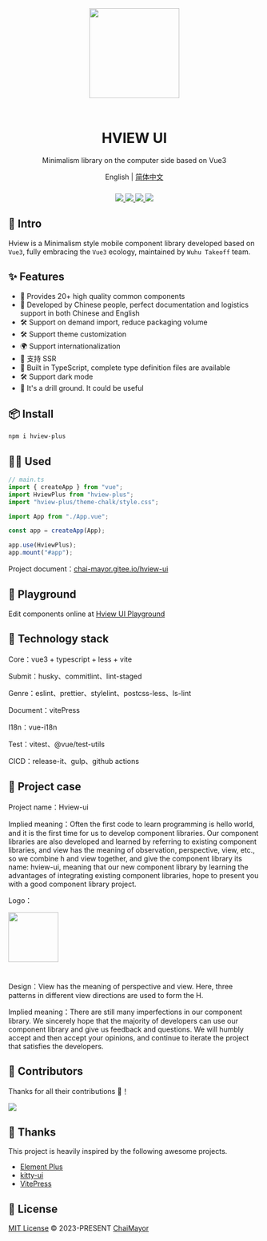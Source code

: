 <div align="center">
  <img width="180px" style="margin-bottom:24px;" src="https://oss.zhishiyu.online/common/w160h160.png">
<h1>HVIEW UI</h1>

<p>Minimalism library on the computer side based on Vue3</p>

<p> English | <a href="https://github.com/ChaiMayor/hview-ui/tree/dev/README-EN.md">
 简体中文 
</a></p>

<p align="center"  style="margin-top:24px;">
  <a href="https://www.npmjs.com/package/hview-plus">
    <img src="https://img.shields.io/npm/v/hview-plus">
  </a>
  <a href="https://github.com/ChaiMayor/hview-ui">
    <img src="https://img.shields.io/badge/vue-v3.2.0%2B-blue"/>
  </a>
  <a href="https://www.npmjs.com/package/hview-plus">
    <img src="https://img.shields.io/npm/dm/hview-plus">
  </a>
  <a href="https://github.com/ChaiMayor/hview-ui">
    <img src="https://img.shields.io/badge/license-MIT-green"/>
  </a>
  <br>
</p>
</div>

## 🎃 Intro

Hview is a Minimalism style mobile component library developed based on `Vue3`, fully embracing the `Vue3` ecology, maintained by `Wuhu Takeoff` team.

## ✨ Features

- 🚀 Provides 20+ high quality common components
- 💪 Developed by Chinese people, perfect documentation and logistics support in both Chinese and English
- 🛠️ Support on demand import, reduce packaging volume
- 🛠️ Support theme customization
- 🌍 Support internationalization
- 💪 支持 SSR
- 🎯 Built in TypeScript, complete type definition files are available
- 🛠️ Support dark mode
- 🤺 It's a drill ground. It could be useful

## 📦 Install

```bash
npm i hview-plus
```

## 🤹‍♀️ Used

```js
// main.ts
import { createApp } from "vue";
import HviewPlus from "hview-plus";
import "hview-plus/theme-chalk/style.css";

import App from "./App.vue";

const app = createApp(App);

app.use(HviewPlus);
app.mount("#app");
```

Project document：[chai-mayor.gitee.io/hview-ui](https://chai-mayor.gitee.io/hview-ui)

## 🤺 Playground

Edit components online at [Hview UI Playground](https://playground.zhishiyu.online/)

## 🥇 Technology stack

Core：vue3 + typescript + less + vite

Submit：husky、commitlint、lint-staged

Genre：eslint、prettier、stylelint、postcss-less、ls-lint

Document：vitePress

I18n：vue-i18n

Test：vitest、@vue/test-utils

CICD：release-it、gulp、github actions

## 🎪 Project case

Project name：Hview-ui

Implied meaning：Often the first code to learn programming is hello world, and it is the first time for us to develop component libraries. Our component libraries are also developed and learned by referring to existing component libraries, and view has the meaning of observation, perspective, view, etc., so we combine h and view together, and give the component library its name: hview-ui, meaning that our new component library by learning the advantages of integrating existing component libraries, hope to present you with a good component library project.

Logo：

<p style="text-align:left;">
  <img width="100px" style="margin-bottom:24px;" src="https://oss.zhishiyu.online/common/hview-logo.png">
</p>

Design：View has the meaning of perspective and view. Here, three patterns in different view directions are used to form the H.

Implied meaning：There are still many imperfections in our component library. We sincerely hope that the majority of developers can use our component library and give us feedback and questions. We will humbly accept and then accept your opinions, and continue to iterate the project that satisfies the developers.

## 👋 Contributors

Thanks for all their contributions 🐝！

<a href="https://github.com/ChaiMayor/hview-ui/graphs/contributors">
  <img src="https://contrib.rocks/image?repo=ChaiMayor/hview-ui" />
</a>

## 🌸 Thanks

This project is heavily inspired by the following awesome projects.

- [Element Plus](https://element-plus.gitee.io/zh-CN/component/button.html)
- [kitty-ui](https://gitee.com/geeksdidi/kittyui)
- [VitePress](https://vitepress.vuejs.org/)

## 📄 License

[MIT License](https://opensource.org/licenses/MIT) © 2023-PRESENT [ChaiMayor](https://github.com/NelsonYong)
